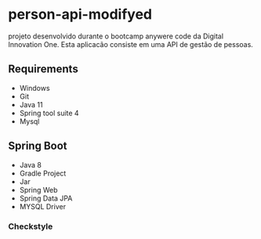 # person-api-modifyed
 projeto desenvolvido durante o bootcamp anywere code da Digital Innovation One. Esta aplicacão consiste em uma API de gestão de pessoas.

## Requirements

* Windows
* Git
* Java 11
* Spring tool suite 4
* Mysql

## Spring Boot

+ Java 8
+ Gradle Project
+ Jar
+ Spring Web
+ Spring Data JPA
+ MYSQL Driver

### Checkstyle


